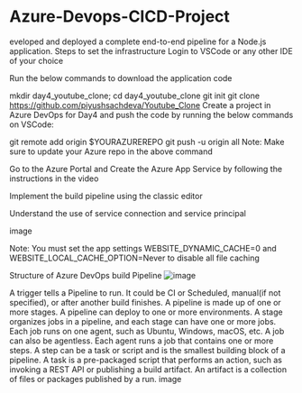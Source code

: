 # Azure-Devops-CICD-Project
eveloped and deployed a complete end-to-end pipeline for a Node.js application.
Steps to set the infrastructure
Login to VSCode or any other IDE of your choice

Run the below commands to download the application code

mkdir day4_youtube_clone; cd day4_youtube_clone
git init
git clone https://github.com/piyushsachdeva/Youtube_Clone
Create a project in Azure DevOps for Day4 and push the code by running the below commands on VSCode:

git remote add origin $YOURAZUREREPO
git push -u origin all
Note: Make sure to update your Azure repo in the above command

Go to the Azure Portal and Create the Azure App Service by following the instructions in the video

Implement the build pipeline using the classic editor

Understand the use of service connection and service principal

image

Note: You must set the app settings WEBSITE_DYNAMIC_CACHE=0 and WEBSITE_LOCAL_CACHE_OPTION=Never to disable all file caching

Structure of Azure DevOps build Pipeline
![image](https://github.com/user-attachments/assets/ff813306-2826-4927-8831-113b6d742adb)


A trigger tells a Pipeline to run. It could be CI or Scheduled, manual(if not specified), or after another build finishes.
A pipeline is made up of one or more stages. A pipeline can deploy to one or more environments.
A stage organizes jobs in a pipeline, and each stage can have one or more jobs.
Each job runs on one agent, such as Ubuntu, Windows, macOS, etc. A job can also be agentless.
Each agent runs a job that contains one or more steps.
A step can be a task or script and is the smallest building block of a pipeline.
A task is a pre-packaged script that performs an action, such as invoking a REST API or publishing a build artifact.
An artifact is a collection of files or packages published by a run.
image
